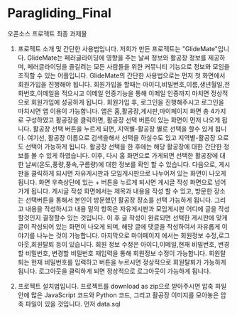 # Paragliding_Final
오픈소스 프로젝트 최종 과제물

1. 프로젝트 소개 및 간단한 사용법입니다.
저희가 만든 프로젝트는 "GlideMate"입니다. GlideMate는 페러글라이딩에 영향을 주는 날씨 정보와 활공장 정보를 제공하며, 
페러글라이딩을 즐길려는 모든 사람들을 위한 커뮤니티 기능으로 정보와 모임을 조직할 수 있는 어플입니다. 
GlideMate의 간단한 사용법으로는 먼저 첫 화면에서 회원가입을 진행해야 됩니다. 회원가입을 할때는 아이디,비밀번호,이름,생년월일,전화번호,이메일을 적으시고
이메일 인증기능을 통해 이메일 인증까지 마치면 정상적으로 회원가입에 성공하게 됩니다. 회원가입 후, 로그인을 진행해주시고 로그인을 마치시면 앱 이용이 가능합니다.
앱은 홈,활공장,게시판,마이페이지 화면 총 4가지로 구성하였고 활공장을 클릭하면, 활공장 선택 버튼이 있는 화면이 먼저 나오게 됩니다. 활공장 선택 버튼을 누르게 되면, 지역별-활공장 별로
선택을 할수 있게 됩니다. 여기선, 활공장 이름으로 검색을해서 선택을 하실수도 있고 지역별-활공장 으로도 선택이 가능하게 됩니다. 활공장 선택을 한 후에는 해당 활공장에 대한
간단한 정보를 볼 수 있게 하였습니다. 이후, 다시 홈 화면으로 가게되면 선택한 활공장에 대한 날씨(온도,풍량,풍속,구름량)에 대한 정보를 확인 할 수 있습니다. 다음으로, 게시판을
클릭하게 되시면 자유게시판과 모임게시판으로 나누어져 있는 화면이 나오게 됩니다. 화면 우측상단에 있는 + 버튼을 누르게 되시면 게시글 작성 화면으로 넘어가게 됩니다.
게시글 작성 화면에서는 제목과 내용을 작성 할 수 있고, 방문한 장소는 선택버튼을 통해서 본인이 방문했던 활공장 장소를 선택 가능하게 됩니다. 그리고 내용을 작성하시고 내용 밑의
항목은 자유게시판과 모임게시판 어디에 글을 작성 할것인지 결정할수 있는 것입니다. 이 후 글 작성이 완료되면 선택한 게시판에 맞게 글이 작성되어 있는 화면이 나오게 되며, 해당 글에
댓글을 작성하여서 자유롭게 이야기를 나누는 것이 가능합니다. 마지막으로 마이페이지 에서는 회원정보 수정,로그아웃,회원탈퇴 등이 있습니다. 회원 정보 수정은 
아이디,이메일,현재 비밀번호, 변경할 비밀번호, 변경할 비밀번호 재입력을 통해 회원정보 수정이 가능합니다. 회원탈퇴는 현재 비밀번호를 입력하고 버튼을 누르시면 정상적으로 회원탈퇴가
가능하게 됩니다. 로그아웃을 클릭하게 되면 정상적으로 로그아웃이 가능하게 됩니다.  

2. 프로젝트 설치법입니다.
프로젝트를 download as zip으로 받아주시면 압축 파일 안에 많은 JavaScript 코드와 Python 코드, 그리고 활공장 이미지를 모아놓은 압축 파일이 있을 것입니다.
먼저 data.sql

